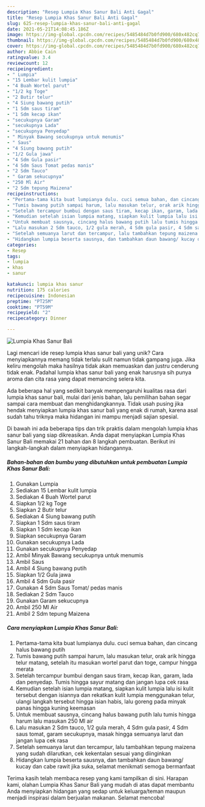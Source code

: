 ```yaml
---
description: "Resep Lumpia Khas Sanur Bali Anti Gagal"
title: "Resep Lumpia Khas Sanur Bali Anti Gagal"
slug: 625-resep-lumpia-khas-sanur-bali-anti-gagal
date: 2021-05-21T14:08:45.186Z
image: https://img-global.cpcdn.com/recipes/5485484d7b0fd900/680x482cq70/lumpia-khas-sanur-bali-foto-resep-utama.jpg
thumbnail: https://img-global.cpcdn.com/recipes/5485484d7b0fd900/680x482cq70/lumpia-khas-sanur-bali-foto-resep-utama.jpg
cover: https://img-global.cpcdn.com/recipes/5485484d7b0fd900/680x482cq70/lumpia-khas-sanur-bali-foto-resep-utama.jpg
author: Abbie Cain
ratingvalue: 3.4
reviewcount: 12
recipeingredient:
- " Lumpia"
- "15 Lembar kulit lumpia"
- "4 Buah Wortel parut"
- "1/2 kg Toge"
- "2 Butir telur"
- "4 Siung bawang putih"
- "1 Sdm saus tiram"
- "1 Sdm kecap ikan"
- "secukupnya Garam"
- "secukupnya Lada"
- "secukupnya Penyedap"
- " Minyak Bawang secukupnya untuk menumis"
- " Saus"
- "4 Siung bawang putih"
- "1/2 Gula jawa"
- "4 Sdm Gula pasir"
- "4 Sdm Saus Tomat pedas manis"
- "2 Sdm Tauco"
- " Garam sekucupnya"
- "250 Ml Air"
- "2 Sdm tepung Maizena"
recipeinstructions:
- "Pertama-tama kita buat lumpianya dulu. cuci semua bahan, dan cincang halus bawang putih"
- "Tumis bawang putih sampai harum, lalu masukan telur, orak arik hingga telur matang, setelah itu masukan wortel parut dan toge, campur hingga merata"
- "Setelah tercampur bumbui dengan saus tiram, kecap ikan, garam, lada dan penyedap. Tumis hingga sayur matang dan jangan lupa cek rasa"
- "Kemudian setelah isian lumpia matang, siapkan kulit lumpia lalu isi kulit tersebut dengan isiannya dan rekatkan kulit lumpia menggunakan telur, ulangi langkah tersebut hingga isian habis, lalu goreng pada minyak panas hingga kuning keemasan"
- "Untuk membuat sausnya, cincang halus bawang putih lalu tumis hingga harum lalu masukan 250 Ml air"
- "Lalu masukan 2 Sdm tauco, 1/2 gula merah, 4 Sdm gula pasir, 4 Sdm saus tomat, garam secukupnya, masak hingga semuanya larut dan jangan lupa cek rasa"
- "Setelah semuanya larut dan tercampur, lalu tambahkan tepung maizena yang sudah dilarutkan, cek kekentalan sesuai yang diinginkan"
- "Hidangkan lumpia beserta sausnya, dan tambahkan daun bawang/ kucay dan cabe rawit jika suka, selamat menikmati semoga bermanfaat"
categories:
- Resep
tags:
- lumpia
- khas
- sanur

katakunci: lumpia khas sanur 
nutrition: 175 calories
recipecuisine: Indonesian
preptime: "PT25M"
cooktime: "PT59M"
recipeyield: "2"
recipecategory: Dinner

---
```



![Lumpia Khas Sanur Bali](https://img-global.cpcdn.com/recipes/5485484d7b0fd900/680x482cq70/lumpia-khas-sanur-bali-foto-resep-utama.jpg)

Lagi mencari ide resep lumpia khas sanur bali yang unik? Cara menyiapkannya memang tidak terlalu sulit namun tidak gampang juga. Jika keliru mengolah maka hasilnya tidak akan memuaskan dan justru cenderung tidak enak. Padahal lumpia khas sanur bali yang enak harusnya sih punya aroma dan cita rasa yang dapat memancing selera kita.



Ada beberapa hal yang sedikit banyak mempengaruhi kualitas rasa dari lumpia khas sanur bali, mulai dari jenis bahan, lalu pemilihan bahan segar sampai cara membuat dan menghidangkannya. Tidak usah pusing jika hendak menyiapkan lumpia khas sanur bali yang enak di rumah, karena asal sudah tahu triknya maka hidangan ini mampu menjadi sajian spesial.


Di bawah ini ada beberapa tips dan trik praktis dalam mengolah lumpia khas sanur bali yang siap dikreasikan. Anda dapat menyiapkan Lumpia Khas Sanur Bali memakai 21 bahan dan 8 langkah pembuatan. Berikut ini langkah-langkah dalam menyiapkan hidangannya.

<!--inarticleads1-->

##### Bahan-bahan dan bumbu yang dibutuhkan untuk pembuatan Lumpia Khas Sanur Bali:

1. Gunakan  Lumpia
1. Sediakan 15 Lembar kulit lumpia
1. Sediakan 4 Buah Wortel parut
1. Siapkan 1/2 kg Toge
1. Siapkan 2 Butir telur
1. Sediakan 4 Siung bawang putih
1. Siapkan 1 Sdm saus tiram
1. Siapkan 1 Sdm kecap ikan
1. Siapkan secukupnya Garam
1. Gunakan secukupnya Lada
1. Gunakan secukupnya Penyedap
1. Ambil  Minyak Bawang secukupnya untuk menumis
1. Ambil  Saus
1. Ambil 4 Siung bawang putih
1. Siapkan 1/2 Gula jawa
1. Ambil 4 Sdm Gula pasir
1. Gunakan 4 Sdm Saus Tomat/ pedas manis
1. Sediakan 2 Sdm Tauco
1. Gunakan  Garam sekucupnya
1. Ambil 250 Ml Air
1. Ambil 2 Sdm tepung Maizena




<!--inarticleads2-->

##### Cara menyiapkan Lumpia Khas Sanur Bali:

1. Pertama-tama kita buat lumpianya dulu. cuci semua bahan, dan cincang halus bawang putih
1. Tumis bawang putih sampai harum, lalu masukan telur, orak arik hingga telur matang, setelah itu masukan wortel parut dan toge, campur hingga merata
1. Setelah tercampur bumbui dengan saus tiram, kecap ikan, garam, lada dan penyedap. Tumis hingga sayur matang dan jangan lupa cek rasa
1. Kemudian setelah isian lumpia matang, siapkan kulit lumpia lalu isi kulit tersebut dengan isiannya dan rekatkan kulit lumpia menggunakan telur, ulangi langkah tersebut hingga isian habis, lalu goreng pada minyak panas hingga kuning keemasan
1. Untuk membuat sausnya, cincang halus bawang putih lalu tumis hingga harum lalu masukan 250 Ml air
1. Lalu masukan 2 Sdm tauco, 1/2 gula merah, 4 Sdm gula pasir, 4 Sdm saus tomat, garam secukupnya, masak hingga semuanya larut dan jangan lupa cek rasa
1. Setelah semuanya larut dan tercampur, lalu tambahkan tepung maizena yang sudah dilarutkan, cek kekentalan sesuai yang diinginkan
1. Hidangkan lumpia beserta sausnya, dan tambahkan daun bawang/ kucay dan cabe rawit jika suka, selamat menikmati semoga bermanfaat




Terima kasih telah membaca resep yang kami tampilkan di sini. Harapan kami, olahan Lumpia Khas Sanur Bali yang mudah di atas dapat membantu Anda menyiapkan hidangan yang sedap untuk keluarga/teman maupun menjadi inspirasi dalam berjualan makanan. Selamat mencoba!
